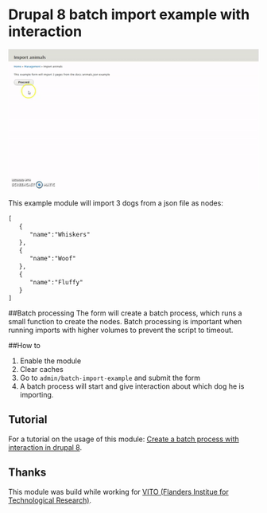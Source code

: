 # Drupal 8 batch import example with interaction
![alt text](https://github.com/stef-van-looveren/batch-import-example/blob/master/docs/batch_example.gif?raw=true "Drupal 8 batch import example")

This example module will import 3 dogs from a json file as nodes:
```
[  
   {  
      "name":"Whiskers"
   },
   {  
      "name":"Woof"
   },
   {  
      "name":"Fluffy"
   }
]
```

##Batch processing
The form will create a batch process, which runs a small function to create the nodes. Batch processing is important when running imports with higher volumes to prevent the script to timeout.

##How to
1. Enable the module
2. Clear caches
3. Go to `admin/batch-import-example` and submit the form
4. A batch process will start and give interaction about which dog he is importing.

## Tutorial
For a tutorial on the usage of this module: [Create a batch process with interaction in drupal 8](https://stefvanlooveren.me/blog/create-batch-process-interaction-drupal-8-solved).
## Thanks
This module was build while working for [VITO (Flanders Institue for Technological Research)](https://www.vito.be).